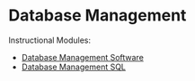 # Database Management

Instructional Modules:
 + [Database Management Software](/notes/database-management/database-management-software.md)
 + [Database Management SQL](/notes/database-management/database-management-sql.md)
